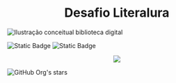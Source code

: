 <h1 align="center"> Desafio Literalura </h1>


![Ilustração conceitual biblioteca digital](https://github.com/Gabriel4502/LibraryInfo/assets/47870292/335814cf-c162-40aa-a404-afe95d7dccf1)


![Static Badge](https://img.shields.io/badge/Maven-central)
![Static Badge](https://img.shields.io/badge/java-8)


<p align="center">
<img loading="lazy" src="http://img.shields.io/static/v1?label=STATUS&message=EM%20FINALIZADO&color=GREEN&style=for-the-badge"/>
</p>






![GitHub Org's stars](https://img.shields.io/github/stars/camilafernanda?style=social)
